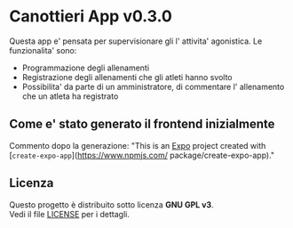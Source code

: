 # Canottieri App v0.3.0

Questa app e' pensata per supervisionare gli l' attivita' agonistica.
Le funzionalita' sono:

-   Programmazione degli allenamenti
-   Registrazione degli allenamenti che gli atleti hanno svolto
-   Possibilita' da parte di un amministratore, di commentare l' allenamento che un atleta
    ha registrato

## Come e' stato generato il frontend inizialmente

Commento dopo la generazione:
"This is an [Expo](https://expo.dev) project created with [`create-expo-app`](https://www.npmjs.com/
package/create-expo-app)."

## Licenza

Questo progetto è distribuito sotto licenza **GNU GPL v3**.  
Vedi il file [LICENSE](./LICENSE.txt) per i dettagli.
